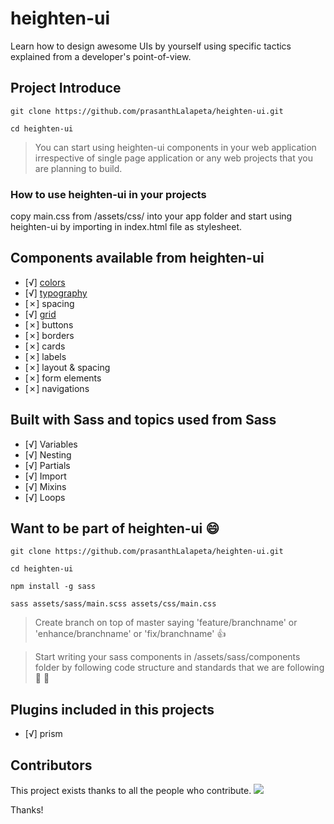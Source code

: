 # heighten-ui

Learn how to design awesome UIs by yourself using specific tactics explained from a developer's point-of-view.

## Project Introduce

```
git clone https://github.com/prasanthLalapeta/heighten-ui.git  

cd heighten-ui
```

>You can start using heighten-ui components in your web application irrespective of single page application or any web projects that you are planning to build.

### How to use heighten-ui in your projects

copy main.css from /assets/css/ into your app folder and start using heighten-ui by importing in index.html file as stylesheet.

## Components available from heighten-ui
- [√] [colors](https://heightenui.herokuapp.com/colors.html)
- [√] [typography](https://heightenui.herokuapp.com/typography.html)
- [✗] spacing
- [√] [grid](https://heightenui.herokuapp.com/layout.html)
- [✗] buttons
- [✗] borders
- [✗] cards
- [✗] labels
- [✗] layout & spacing
- [✗] form elements
- [✗] navigations

## Built with Sass and topics used from Sass

- [√] Variables
- [√] Nesting
- [√] Partials
- [√] Import
- [√] Mixins
- [√] Loops

## Want to be part of heighten-ui 😄

```
git clone https://github.com/prasanthLalapeta/heighten-ui.git  

cd heighten-ui

npm install -g sass

sass assets/sass/main.scss assets/css/main.css
```

>Create branch on top of master saying 'feature/branchname' or 'enhance/branchname' or 'fix/branchname' 👍

>Start writing your sass components in /assets/sass/components folder by following code structure and standards that we are following :raised_hands: :muscle:

## Plugins included in this projects

- [√] prism

## Contributors

This project exists thanks to all the people who contribute.
<a href="https://github.com/prasanthLalapeta"><img src="https://avatars1.githubusercontent.com/u/40259256?s=460&v=4?width=890" /></a>

Thanks!
